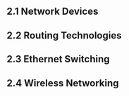 <h2>2.1 Network Devices</h2>

<h2>2.2 Routing Technologies</h2>

<h2>2.3 Ethernet Switching</h2>

<h2>2.4 Wireless Networking</h2>